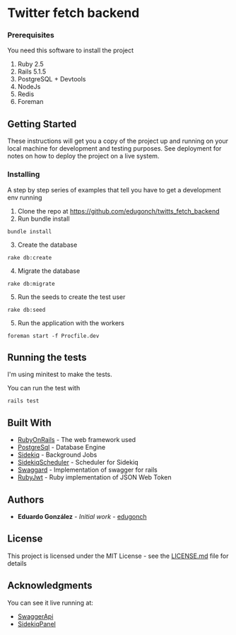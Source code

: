 # Twitter fetch backend


### Prerequisites

You need this software to install the project

1) Ruby 2.5
2) Rails 5.1.5
3) PostgreSQL + Devtools
4) NodeJs
5) Redis
6) Foreman

## Getting Started

These instructions will get you a copy of the project up and running on your local machine for development and testing purposes. See deployment for notes on how to deploy the project on a live system.


### Installing

A step by step series of examples that tell you have to get a development env running

1) Clone the repo at https://github.com/edugonch/twitts_fetch_backend
2) Run bundle install
```
bundle install
```
3) Create the database
```
rake db:create
```
4) Migrate the database
```
rake db:migrate
```
5) Run the seeds to create the test user
```
rake db:seed
```
5) Run the application with the workers
```
foreman start -f Procfile.dev
```

## Running the tests

I'm using minitest to make the tests.

You can run the test with 
```
rails test
```

## Built With

* [RubyOnRails](http://rubyonrails.org/) - The web framework used
* [PostgreSql](https://www.postgresql.org/) - Database Engine
* [Sidekiq](https://github.com/mperham/sidekiq) - Background Jobs
* [SidekiqScheduler](https://github.com/moove-it/sidekiq-scheduler) - Scheduler for Sidekiq
* [Swaggard](https://github.com/adrian-gomez/swaggard) - Implementation of swagger for rails
* [RubyJwt](https://github.com/jwt/ruby-jwt) - Ruby implementation of JSON Web Token 

## Authors

* **Eduardo González** - *Initial work* - [edugonch](https://github.com/edugonch)

## License

This project is licensed under the MIT License - see the [LICENSE.md](LICENSE.md) file for details

## Acknowledgments

You can see it live running at: 
* [SwaggerApi](https://boiling-meadow-32308.herokuapp.com/api_docs/swagger)
* [SidekiqPanel](https://boiling-meadow-32308.herokuapp.com/sidekiq/)


